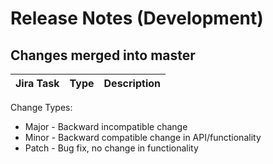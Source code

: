 Release Notes (Development)
===========================

Changes merged into master
--------------------------
| Jira Task | Type | Description |
|-----------|------|-------------|


Change Types:
* Major - Backward incompatible change
* Minor - Backward compatible change in API/functionality
* Patch - Bug fix, no change in functionality